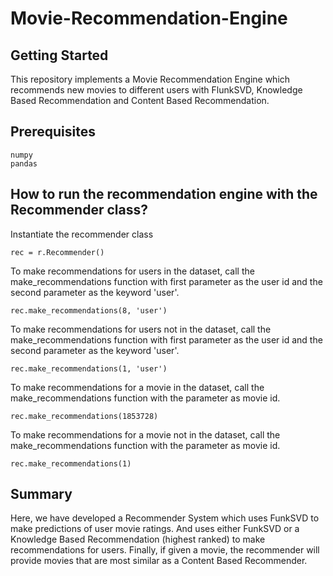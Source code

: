 # Movie-Recommendation-Engine

Getting Started
---------------

This repository implements a Movie Recommendation Engine which recommends new movies 
to different users with FlunkSVD, Knowledge Based Recommendation and Content Based 
Recommendation.

Prerequisites
-------------

    numpy
    pandas

How to run the recommendation engine with the Recommender class?
----------------------------------------------------------------

Instantiate the recommender class
 
    rec = r.Recommender()
    
To make recommendations for users in the dataset, call the make_recommendations
function with first parameter as the user id and the second parameter as the keyword
'user'.

    rec.make_recommendations(8, 'user')  
    
To make recommendations for users not in the dataset, call the make_recommendations
function with first parameter as the user id and the second parameter as the keyword
'user'.   

    rec.make_recommendations(1, 'user')  

To make recommendations for a movie in the dataset, call the make_recommendations
function with the parameter as movie id.
 
    
    rec.make_recommendations(1853728)  
    
To make recommendations for a movie not in the dataset, call the make_recommendations
function with the parameter as movie id.    
    
    rec.make_recommendations(1)  


Summary
-------

Here, we have developed a Recommender System which uses FunkSVD to make predictions 
of user movie ratings. And uses either FunkSVD or a Knowledge Based Recommendation 
(highest ranked) to make recommendations for users.  Finally, if given a movie, 
the recommender will provide movies that are most similar as a Content Based Recommender.



